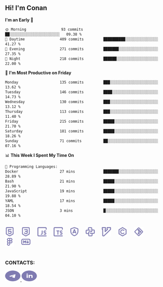 ## Hi! I'm Conan

<!--START_SECTION:waka-->
**I'm an Early 🐤** 

```text
🌞 Morning                93 commits          ██░░░░░░░░░░░░░░░░░░░░░░░   09.38 % 
🌆 Daytime                409 commits         ██████████░░░░░░░░░░░░░░░   41.27 % 
🌃 Evening                271 commits         ███████░░░░░░░░░░░░░░░░░░   27.35 % 
🌙 Night                  218 commits         ██████░░░░░░░░░░░░░░░░░░░   22.00 % 
```
📅 **I'm Most Productive on Friday** 

```text
Monday                   135 commits         ███░░░░░░░░░░░░░░░░░░░░░░   13.62 % 
Tuesday                  146 commits         ████░░░░░░░░░░░░░░░░░░░░░   14.73 % 
Wednesday                130 commits         ███░░░░░░░░░░░░░░░░░░░░░░   13.12 % 
Thursday                 113 commits         ███░░░░░░░░░░░░░░░░░░░░░░   11.40 % 
Friday                   215 commits         █████░░░░░░░░░░░░░░░░░░░░   21.70 % 
Saturday                 181 commits         █████░░░░░░░░░░░░░░░░░░░░   18.26 % 
Sunday                   71 commits          ██░░░░░░░░░░░░░░░░░░░░░░░   07.16 % 
```


📊 **This Week I Spent My Time On** 

```text
💬 Programming Languages: 
Docker                   27 mins             ███████░░░░░░░░░░░░░░░░░░   28.89 % 
Bash                     21 mins             █████░░░░░░░░░░░░░░░░░░░░   21.90 % 
JavaScript               19 mins             █████░░░░░░░░░░░░░░░░░░░░   19.88 % 
YAML                     17 mins             █████░░░░░░░░░░░░░░░░░░░░   18.54 % 
JSON                     3 mins              █░░░░░░░░░░░░░░░░░░░░░░░░   04.10 % 
```


<!--END_SECTION:waka-->


<br>

<div align="left">
  <img src="icons/skills/html.svg" height="30" alt="html5"/>
  <img width="15"/>
  <img src="icons/skills/css.svg" height="30" alt="css"/>
    <img width="15"/>
  <img src="icons/skills/javascript.svg" height="30" alt="javascript"/>
  <img width="15"/>
  <img src="icons/skills/typescript.svg" height="30" alt="typescript"/>
  <img width="15"/>
  <img src="icons/skills/angular.svg" height="30" alt="angular"/>
  <img width="15"/>
  <img src="icons/skills/python.svg" height="30" alt="python"/>
  <img width="15"/>
  <img src="icons/skills/vim.svg" height="30" alt="vim"  />
  <img width="15"/>
  <img src="icons/skills/c.svg" height="30" alt="c"/>
  <img width="15"/>
  <img src="icons/skills/git.svg" height="30" alt="git"/>
  <img width="15"/>
  <img src="icons/skills/figma.svg" height="30" alt="figma"/>
  <img width="15"/>
  <img src="icons/skills/markdown.svg" height="30" alt="markdown"/>
</div>

<br>


### CONTACTS:

<div align="left">
  <a href="https://t.me/gkkconan">
    <img src="icons/contacts/telegram.svg" width="50" height="35" alt="telegram"/>
  </a>
  <a href="https://www.linkedin.com/in/gkkconan">
    <img src="icons/contacts/linkedin.svg" width="50" height="35" alt="linkedin"/>
  </a>
</div>
